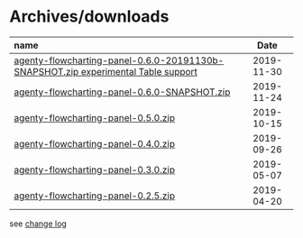 # Archives/downloads

| name | Date |
|:---|:----:|
|[agenty-flowcharting-panel-0.6.0-20191130b-SNAPSHOT.zip experimental Table support](archives/flowcharting-repository/archives/agenty-flowcharting-panel-0.6.0-20191130b-SNAPSHOT.zip)|2019-11-30|
|[agenty-flowcharting-panel-0.6.0-SNAPSHOT.zip](archives/agenty-flowcharting-panel-0.6.0-SNAPSHOT.zip)|2019-11-24|
|[agenty-flowcharting-panel-0.5.0.zip](archives/agenty-flowcharting-panel-0.5.0.zip)|2019-10-15|
|[agenty-flowcharting-panel-0.4.0.zip](archives/agenty-flowcharting-panel-0.4.0.zip)|2019-09-26|
|[agenty-flowcharting-panel-0.3.0.zip](archives/agenty-flowcharting-panel-0.3.0.zip)|2019-05-07|
|[agenty-flowcharting-panel-0.2.5.zip](archives/agenty-flowcharting-panel-0.2.5.zip)|2019-04-20|
  
see [change log](./CHANGELOG.md)